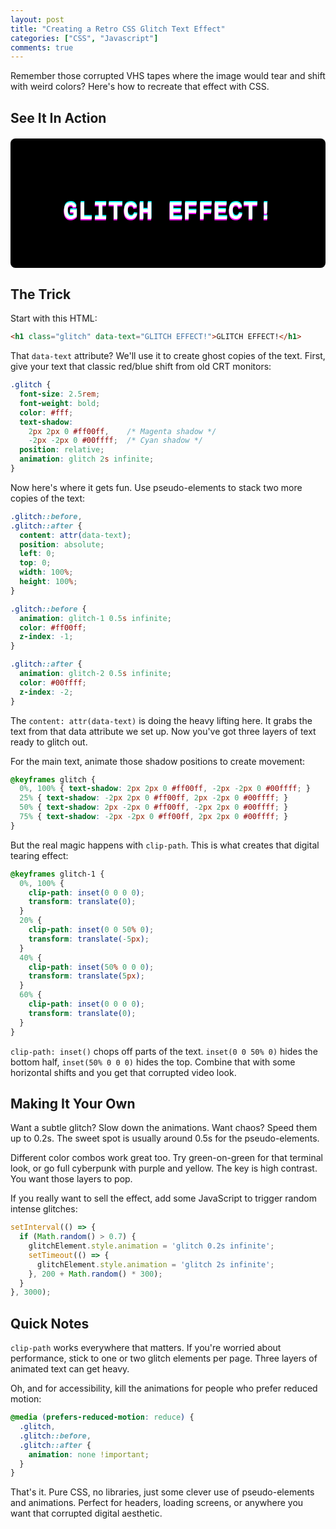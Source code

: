 ```yaml
---
layout: post
title: "Creating a Retro CSS Glitch Text Effect"
categories: ["CSS", "Javascript"]
comments: true
---
```


Remember those corrupted VHS tapes where the image would tear and shift with weird colors? Here's how to recreate that effect with CSS.

## See It In Action

<div id="glitch-demo" style="background: #000; padding: 40px; text-align: center; margin: 20px 0; border-radius: 8px; overflow: hidden; position: relative;">
  <style>
    #glitch-demo .glitch {
      font-size: 2.5rem;
      font-family: 'Courier New', monospace;
      font-weight: bold;
      color: #fff;
      text-shadow: 
        2px 2px 0 #ff00ff,
        -2px -2px 0 #00ffff;
      position: relative;
      animation: glitch 2s infinite;
      display: inline-block;
    }

    #glitch-demo .glitch::before,
    #glitch-demo .glitch::after {
      content: attr(data-text);
      position: absolute;
      left: 0;
      top: 0;
      width: 100%;
      height: 100%;
    }

    #glitch-demo .glitch::before {
      animation: glitch-1 0.5s infinite;
      color: #ff00ff;
      z-index: -1;
    }

    #glitch-demo .glitch::after {
      animation: glitch-2 0.5s infinite;
      color: #00ffff;
      z-index: -2;
    }

    @keyframes glitch {
      0%, 100% { text-shadow: 2px 2px 0 #ff00ff, -2px -2px 0 #00ffff; }
      25% { text-shadow: -2px 2px 0 #ff00ff, 2px -2px 0 #00ffff; }
      50% { text-shadow: 2px -2px 0 #ff00ff, -2px 2px 0 #00ffff; }
      75% { text-shadow: -2px -2px 0 #ff00ff, 2px 2px 0 #00ffff; }
    }

    @keyframes glitch-1 {
      0%, 100% { clip-path: inset(0 0 0 0); transform: translate(0); }
      20% { clip-path: inset(0 0 50% 0); transform: translate(-5px); }
      40% { clip-path: inset(50% 0 0 0); transform: translate(5px); }
      60% { clip-path: inset(0 0 0 0); transform: translate(0); }
    }

    @keyframes glitch-2 {
      0%, 100% { clip-path: inset(0 0 0 0); transform: translate(0); }
      20% { clip-path: inset(50% 0 0 0); transform: translate(5px); }
      40% { clip-path: inset(0 0 50% 0); transform: translate(-5px); }
      60% { clip-path: inset(0 0 0 0); transform: translate(0); }
    }
  </style>
  <h1 class="glitch" data-text="GLITCH EFFECT!">GLITCH EFFECT!</h1>
</div>

## The Trick

Start with this HTML:

```html
<h1 class="glitch" data-text="GLITCH EFFECT!">GLITCH EFFECT!</h1>
```

That `data-text` attribute? We'll use it to create ghost copies of the text. First, give your text that classic red/blue shift from old CRT monitors:

```css
.glitch {
  font-size: 2.5rem;
  font-weight: bold;
  color: #fff;
  text-shadow: 
    2px 2px 0 #ff00ff,    /* Magenta shadow */
    -2px -2px 0 #00ffff;  /* Cyan shadow */
  position: relative;
  animation: glitch 2s infinite;
}
```

Now here's where it gets fun. Use pseudo-elements to stack two more copies of the text:

```css
.glitch::before,
.glitch::after {
  content: attr(data-text);
  position: absolute;
  left: 0;
  top: 0;
  width: 100%;
  height: 100%;
}

.glitch::before {
  animation: glitch-1 0.5s infinite;
  color: #ff00ff;
  z-index: -1;
}

.glitch::after {
  animation: glitch-2 0.5s infinite;
  color: #00ffff;
  z-index: -2;
}
```

The `content: attr(data-text)` is doing the heavy lifting here. It grabs the text from that data attribute we set up. Now you've got three layers of text ready to glitch out.

For the main text, animate those shadow positions to create movement:

```css
@keyframes glitch {
  0%, 100% { text-shadow: 2px 2px 0 #ff00ff, -2px -2px 0 #00ffff; }
  25% { text-shadow: -2px 2px 0 #ff00ff, 2px -2px 0 #00ffff; }
  50% { text-shadow: 2px -2px 0 #ff00ff, -2px 2px 0 #00ffff; }
  75% { text-shadow: -2px -2px 0 #ff00ff, 2px 2px 0 #00ffff; }
}
```

But the real magic happens with `clip-path`. This is what creates that digital tearing effect:

```css
@keyframes glitch-1 {
  0%, 100% { 
    clip-path: inset(0 0 0 0); 
    transform: translate(0); 
  }
  20% { 
    clip-path: inset(0 0 50% 0);
    transform: translate(-5px);
  }
  40% { 
    clip-path: inset(50% 0 0 0);
    transform: translate(5px);
  }
  60% { 
    clip-path: inset(0 0 0 0); 
    transform: translate(0); 
  }
}
```

`clip-path: inset()` chops off parts of the text. `inset(0 0 50% 0)` hides the bottom half, `inset(50% 0 0 0)` hides the top. Combine that with some horizontal shifts and you get that corrupted video look.

## Making It Your Own

Want a subtle glitch? Slow down the animations. Want chaos? Speed them up to 0.2s. The sweet spot is usually around 0.5s for the pseudo-elements.

Different color combos work great too. Try green-on-green for that terminal look, or go full cyberpunk with purple and yellow. The key is high contrast. You want those layers to pop.

If you really want to sell the effect, add some JavaScript to trigger random intense glitches:

```javascript
setInterval(() => {
  if (Math.random() > 0.7) {
    glitchElement.style.animation = 'glitch 0.2s infinite';
    setTimeout(() => {
      glitchElement.style.animation = 'glitch 2s infinite';
    }, 200 + Math.random() * 300);
  }
}, 3000);
```

## Quick Notes

`clip-path` works everywhere that matters. If you're worried about performance, stick to one or two glitch elements per page. Three layers of animated text can get heavy.

Oh, and for accessibility, kill the animations for people who prefer reduced motion:

```css
@media (prefers-reduced-motion: reduce) {
  .glitch,
  .glitch::before,
  .glitch::after {
    animation: none !important;
  }
}
```

That's it. Pure CSS, no libraries, just some clever use of pseudo-elements and animations. Perfect for headers, loading screens, or anywhere you want that corrupted digital aesthetic.